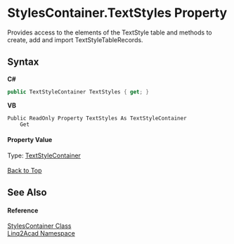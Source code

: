# StylesContainer.TextStyles Property 
 

Provides access to the elements of the TextStyle table and methods to create, add and import TextStyleTableRecords.

## Syntax

**C#**<br />
``` C#
public TextStyleContainer TextStyles { get; }
```

**VB**<br />
``` VB
Public ReadOnly Property TextStyles As TextStyleContainer
	Get
```


#### Property Value
Type: <a href="T_Linq2Acad_TextStyleContainer.md#TextStyleContainer-Class">TextStyleContainer</a>
<br/><br/><a href="#StylesContainerTextStyles-Property">Back to Top</a>

## See Also


#### Reference
<a href="T_Linq2Acad_StylesContainer.md#StylesContainer-Class">StylesContainer Class</a><br /><a href="N_Linq2Acad.md#Linq2Acad-Namespace">Linq2Acad Namespace</a><br />
